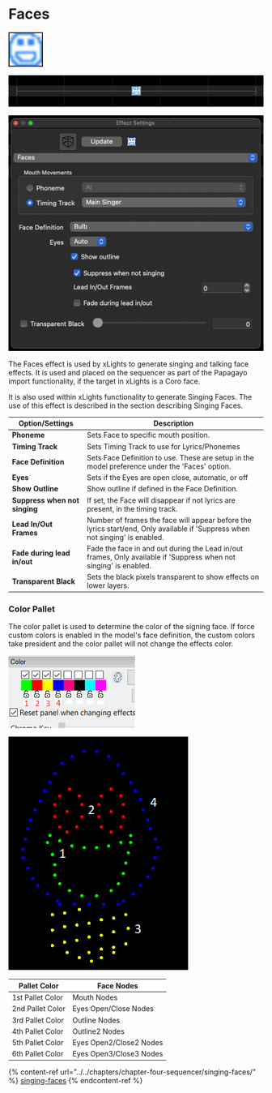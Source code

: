 # Faces

![Icon](<../../.gitbook/assets/image (652).png>)

![Sequencer Grid](<../../.gitbook/assets/image (30) (1).png>)

![](<../../.gitbook/assets/image (210).png>)

The Faces effect is used by xLights to generate singing and talking face effects. It is used and placed on the sequencer as part of the Papagayo import functionality, if the target in xLights is a Coro face.

It is also used within xLights functionality to generate Singing Faces. The use of this effect is described in the section describing Singing Faces.

| **Option/Settings**           | Description                                                                                                                  |
| ----------------------------- | ---------------------------------------------------------------------------------------------------------------------------- |
| **Phoneme**                   | Sets Face to specific mouth position.                                                                                        |
| **Timing Track**              | Sets Timing Track to use for Lyrics/Phonemes                                                                                 |
| **Face Definition**           | Sets Face Definition to use. These are setup in the model preference under the 'Faces' option.                               |
| **Eyes**                      | Sets if the Eyes are open close, automatic, or off                                                                           |
| **Show Outline**              | Show outline if defined in the Face Definition.                                                                              |
| **Suppress when not singing** | If set, the Face will disappear if not lyrics are present, in the timing track.                                              |
| **Lead In/Out Frames**        | Number of frames the face will appear before the lyrics start/end, Only available if 'Suppress when not singing' is enabled. |
| **Fade during lead in/out**   | Fade the face in and out during the Lead in/out frames, Only available if 'Suppress when not singing' is enabled.            |
| **Transparent Black**         | Sets the black pixels transparent to show effects on lower layers.                                                           |

### Color Pallet

The color pallet is used to determine the color of the signing face. If force custom colors is enabled in the model's face definition, the custom colors take president and the color pallet will not change the effects color.

![](<../../.gitbook/assets/image (138).png>)

![](<../../.gitbook/assets/image (408).png>)

| Pallet Color     | Face Nodes              |
| ---------------- | ----------------------- |
| 1st Pallet Color | Mouth Nodes             |
| 2nd Pallet Color | Eyes Open/Close Nodes   |
| 3rd Pallet Color | Outline Nodes           |
| 4th Pallet Color | Outline2 Nodes          |
| 5th Pallet Color | Eyes Open2/Close2 Nodes |
| 6th Pallet Color | Eyes Open3/Close3 Nodes |

{% content-ref url="../../chapters/chapter-four-sequencer/singing-faces/" %}
[singing-faces](../../chapters/chapter-four-sequencer/singing-faces/)
{% endcontent-ref %}
